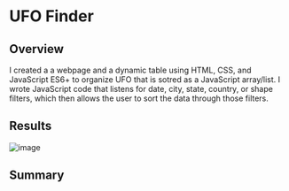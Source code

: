 # UFO Finder

## Overview
I created a a webpage and a dynamic table using HTML, CSS, and JavaScript ES6+ to organize UFO that is sotred as a JavaScript array/list. I wrote JavaScript code that listens for date, city, state, country, or shape filters, which then allows the user to sort the data through those filters. 

## Results
<c> ![image](https://user-images.githubusercontent.com/93107507/153948566-c7cb44ed-1ce3-4ef9-89ad-7960da1f9cd4.png) </c>

## Summary
